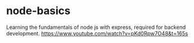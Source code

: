 # node-basics
Learning the fundamentals of node js with express, required for backend development.
https://www.youtube.com/watch?v=pKd0Rpw7O48&t=165s
